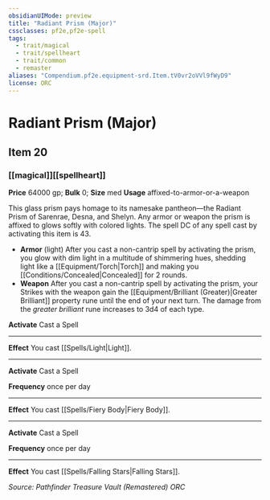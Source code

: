 ```yaml
---
obsidianUIMode: preview
title: "Radiant Prism (Major)"
cssclasses: pf2e,pf2e-spell
tags:
  - trait/magical
  - trait/spellheart
  - trait/common
  - remaster
aliases: "Compendium.pf2e.equipment-srd.Item.tV0vr2oVVl9fWyD9"
license: ORC
---
```

# Radiant Prism (Major)
## Item 20
### [[magical]][[spellheart]]


**Price** 64000 gp; 
**Bulk** 0; **Size** med
**Usage** affixed-to-armor-or-a-weapon

This glass prism pays homage to its namesake pantheon—the Radiant Prism of Sarenrae, Desna, and Shelyn. Any armor or weapon the prism is affixed to glows softly with colored lights. The spell DC of any spell cast by activating this item is 43.

*   **Armor** (light) After you cast a non-cantrip spell by activating the prism, you glow with dim light in a multitude of shimmering hues, shedding light like a [[Equipment/Torch|Torch]] and making you [[Conditions/Concealed|Concealed]] for 2 rounds.
*   **Weapon** After you cast a non-cantrip spell by activating the prism, your Strikes with the weapon gain the [[Equipment/Brilliant (Greater)|Greater Brilliant]] property rune until the end of your next turn. The damage from the _greater brilliant_ rune increases to 3d4 of each type.
    

**Activate** Cast a Spell

* * *

**Effect** You cast [[Spells/Light|Light]].

* * *

**Activate** Cast a Spell

**Frequency** once per day

* * *

**Effect** You cast [[Spells/Fiery Body|Fiery Body]].

* * *

**Activate** Cast a Spell

**Frequency** once per day

* * *

**Effect** You cast [[Spells/Falling Stars|Falling Stars]].

*Source: Pathfinder Treasure Vault (Remastered)*
*ORC*